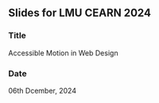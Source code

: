 ## Slides for LMU CEARN 2024

### Title
Accessible Motion in Web Design

### Date
06th Dcember, 2024
